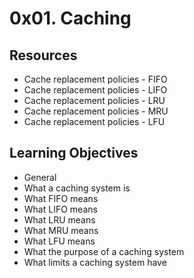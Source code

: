 # 0x01. Caching

## Resources
+ Cache replacement policies - FIFO
+ Cache replacement policies - LIFO
+ Cache replacement policies - LRU
+ Cache replacement policies - MRU
+ Cache replacement policies - LFU

## Learning Objectives
+ General
+ What a caching system is
+ What FIFO means
+ What LIFO means
+ What LRU means
+ What MRU means
+ What LFU means
+ What the purpose of a caching system
+ What limits a caching system have
